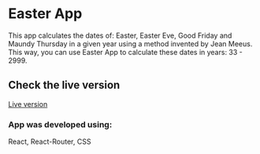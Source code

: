 # Easter App
This app calculates the dates of: Easter, Easter Eve, Good Friday and Maundy Thursday in a given year using a method invented by Jean Meeus. This way, you can use Easter App to calculate these dates in years: 33 - 2999.

## Check the live version
[Live version](https://easter-app-40d9f.web.app)

### App was developed using:
React, React-Router, CSS
